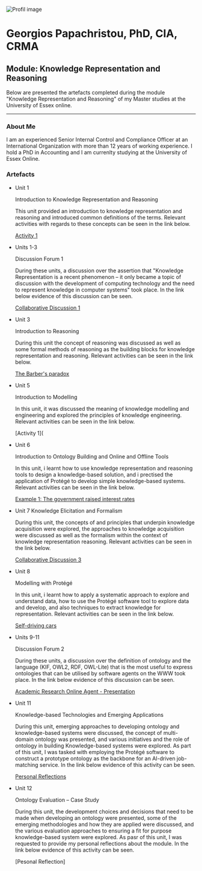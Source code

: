 ![Profil image](https://github.com/user-attachments/assets/9a96146c-3341-4200-9e11-3eee837d02ab)

# Georgios Papachristou, PhD, CIA, CRMA       

## Module: Knowledge Representation and Reasoning
   
   Below are presented the artefacts completed during the module "Knowledge Representation and Reasoning" of my Master studies at the University of Essex online.

---

### About Me

I am an experienced Senior Internal Control and Compliance Officer at an International Organization with more than 12 years of working experience. I hold a PhD in Accounting and I am currenlty studying at the University of Essex Online.

### Artefacts

*   Unit 1

    Introduction to Knowledge Representation and Reasoning

    This unit provided an introduction to knowledge representation and reasoning and introduced common definitions of the terms. Relevant activities with regards to these concepts can be seen in the link below.

    [Activity 1](https://github.com/GeorgiosPapachristou/Knowledge_Representation_and_Reasoning/blob/main/Formative%20Activity_Unit%201.pdf)
    
*   Units 1-3

    Discussion Forum 1

    During these units, a discussion over the assertion that "Knowledge Representation is a recent phenomenon – it only became a topic of discussion with the development of computing technology and the need to represent knowledge in computer systems" took place. In the link below evidence of this discussion can be seen.

    [Collaborative Discussion 1](https://github.com/GeorgiosPapachristou/Knowledge_Representation_and_Reasoning/blob/main/Discussion%20Forum%201.pdf)
  
*   Unit 3

    Introduction to Reasoning

    During this unit the concept of reasoning was discussed as well as some formal methods of reasoning as the building blocks for knowledge representation and reasoning. Relevant activities can be seen in the link below.

    [The Barber's paradox](https://github.com/GeorgiosPapachristou/Knowledge_Representation_and_Reasoning/blob/main/The%20Barber's%20paradox.pdf)
  
*   Unit 5
  
    Introduction to Modelling

    In this unit, it was discussed the meaning of knowledge modelling and engineering and explored the principles of knowledge engineering. Relevant activities can be seen in the link below.

    [Activity 1](

*   Unit 6

    Introduction to Ontology Building and Online and Offline Tools
  
    In this unit, i learnt how to use knowledge representation and reasoning tools to design a knowledge-based solution, and i prectised the application of Protégé to develop simple knowledge-based systems. Relevant activities can be seen in the link below.

    [Example 1: The government raised interest rates](https://github.com/GeorgiosPapachristou/Intelligent_Agents/blob/91788b31796334f1895f33000950666a3c89bfe8/Unit_8%20Example1.pdf)
  
*   Unit 7 Knowledge Elicitation and Formalism
  
    During this unit, the concepts of and principles that underpin knowledge acquisition were explored, the approaches to knowledge acquisition were discussed as well as the formalism within the context of knowledge representation reasoning. Relevant activities can be seen in the link below.

    [Collaborative Discussion 3](https://github.com/GeorgiosPapachristou/Intelligent_Agents/blob/91788b31796334f1895f33000950666a3c89bfe8/Discussion%20Forum%203.pdf)
  
*   Unit 8
  
    Modelling with Protégé

    In this unit, i learnt how to apply a systematic approach to explore and understand data, how to use the Protégé software tool to explore data and develop, and also techniques to extract knowledge for representation. Relevant activities can be seen in the link below.

    [Self-driving cars](https://github.com/GeorgiosPapachristou/Intelligent_Agents/blob/main/Deep%20Learning%20application%20review.pdf)
  
*   Units 9-11

    Discussion Forum 2

    During these units, a discussion over the definition of ontology and the language (KIF, OWL2, RDF, OWL-Lite) that is the most useful to express ontologies that can be utilised by software agents on the WWW took place. In the link below evidence of this discussion can be seen.

    [Academic Research Online Agent - Presentation](https://github.com/GeorgiosPapachristou/Intelligent_Agents/blob/main/Assignment%2011.pdf)

*   Unit 11
  
    Knowledge-based Technologies and Emerging Applications

    During this unit, emerging approaches to developing ontology and knowledge-based systems were discussed, the concept of multi-domain ontology was presented, and various initiatives and the role of ontology in building Knowledge-based systems were explored. As part of this unit, I was tasked with employing the Protégé software to construct a prototype ontology as the backbone for an AI-driven job-matching service. In the link below evidence of this activity can be seen.
      
    [Personal Reflections](https://github.com/GeorgiosPapachristou/Intelligent_Agents/blob/91788b31796334f1895f33000950666a3c89bfe8/Reflective%20essay.pdf)

*   Unit 12

    Ontology Evaluation – Case Study

    During this unit, the development choices and decisions that need to be made when developing an ontology were presented, some of the emerging methodologies and how they are applied were discussed, and the various evaluation approaches to ensuring a fit for purpose knowledge-based system were explored. As pasr of this unit, I was requested to provide my personal reflections about the module. In the link below evidence of this activity can be seen.

    [Pesonal Reflection]
